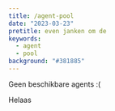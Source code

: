 ```yaml
---
title: /agent-pool
date: "2023-03-23"
pretitle: even janken om de
keywords:
  - agent
  - pool
background: "#381885"
---
```


Geen beschikbare agents :(

Helaas
